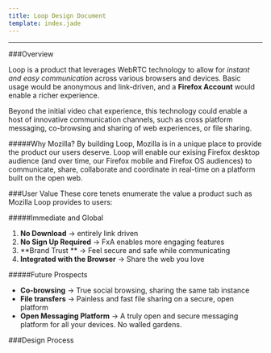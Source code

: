 ```yaml
---
title: Loop Design Document
template: index.jade
---
```


---
###Overview

Loop is a product that leverages WebRTC technology to allow for *instant and easy communication* across various browsers and devices. Basic usage would be anonymous and link-driven, and a **Firefox Account** would enable a richer experience.

Beyond the initial video chat experience, this technology could enable a host of innovative communication channels, such as cross platform messaging, co-browsing and sharing of web experiences, or file sharing.

#####Why Mozilla?
By building Loop, Mozilla is in a unique place to provide the product our users deserve. Loop will enable our exising Firefox desktop audience (and over time, our Firefox mobile and Firefox OS audiences) to communicate, share, collaborate and coordinate in real-time on a platform built on the open web.

###User Value
These core tenets enumerate the value a product such as Mozilla Loop provides to users:

#####Immediate and Global
1. **No Download** → entirely link driven
2. **No Sign Up Required** → FxA enables more engaging features
3. **Brand Trust ** → Feel secure and safe while communicating
4. **Integrated with the Browser** → Share the web you love

#####Future Prospects
- **Co-browsing** → True social browsing, sharing the same tab instance
- **File transfers** → Painless and fast file sharing on a secure, open platform
- **Open Messaging Platform** → A truly open and secure messaging platform for all your devices. No walled gardens.

###Design Process
